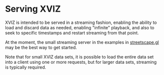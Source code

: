 # Serving XVIZ

XVIZ is intended to be served in a streaming fashion, enabling the ability to load and discard data as needed, enabling "infinite" playback, and also to seek to specific timestamps and restart streaming from that point.

At the moment, the small streaming server in the examples in [streetscape.gl](https://github.com/uber/streetscape.gl) may be the best way to get started.

Note that for small XVIZ data sets, it is possible to load the entire data set into a client using one or more requests, but for larger data sets, streaming is typically required.
